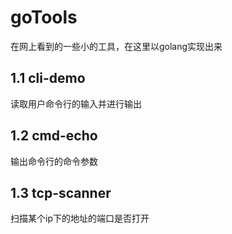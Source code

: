 # goTools
在网上看到的一些小的工具，在这里以golang实现出来
## 1.1 cli-demo
读取用户命令行的输入并进行输出
## 1.2 cmd-echo
输出命令行的命令参数
## 1.3 tcp-scanner
扫描某个ip下的地址的端口是否打开
